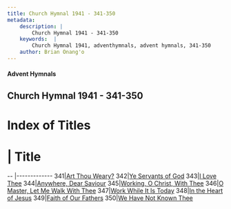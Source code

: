```yaml
---
title: Church Hymnal 1941 - 341-350
metadata:
    description: |
        Church Hymnal 1941 - 341-350
    keywords:  |
        Church Hymnal 1941, adventhymnals, advent hymnals, 341-350
    author: Brian Onang'o
---
```


#### Advent Hymnals
## Church Hymnal 1941 - 341-350

# Index of Titles
# | Title                        
-- |-------------
341|[Art Thou Weary?](/church-hymnal/CH/301-400/341-350/Art-Thou-Weary)
342|[Ye Servants of God](/church-hymnal/CH/301-400/341-350/Ye-Servants-of-God)
343|[I Love Thee](/church-hymnal/CH/301-400/341-350/I-Love-Thee)
344|[Anywhere, Dear Saviour](/church-hymnal/CH/301-400/341-350/Anywhere,-Dear-Saviour)
345|[Working, O Christ, With Thee](/church-hymnal/CH/301-400/341-350/Working,-O-Christ,-With-Thee)
346|[O Master, Let Me Walk With Thee](/church-hymnal/CH/301-400/341-350/O-Master,-Let-Me-Walk-With-Thee)
347|[Work While It Is Today](/church-hymnal/CH/301-400/341-350/Work-While-It-Is-Today)
348|[In the Heart of Jesus](/church-hymnal/CH/301-400/341-350/In-the-Heart-of-Jesus)
349|[Faith of Our Fathers](/church-hymnal/CH/301-400/341-350/Faith-of-Our-Fathers)
350|[We Have Not Known Thee](/church-hymnal/CH/301-400/341-350/We-Have-Not-Known-Thee)